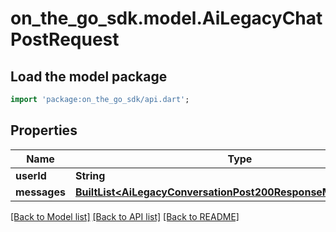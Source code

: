 # on_the_go_sdk.model.AiLegacyChatPostRequest

## Load the model package
```dart
import 'package:on_the_go_sdk/api.dart';
```

## Properties
Name | Type | Description | Notes
------------ | ------------- | ------------- | -------------
**userId** | **String** |  | 
**messages** | [**BuiltList&lt;AiLegacyConversationPost200ResponseMessagesInner&gt;**](AiLegacyConversationPost200ResponseMessagesInner.md) |  | [optional] 

[[Back to Model list]](../README.md#documentation-for-models) [[Back to API list]](../README.md#documentation-for-api-endpoints) [[Back to README]](../README.md)


